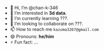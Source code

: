 - 👋 Hi, I’m @chan-k-346
- 👀 I’m interested in **3d data**.
- 🌱 I’m currently learning ???.
- 💞️ I’m looking to collaborate on ???.
- 📫 How to reach me `kazuma3267@gmail.com`
- 😄 Pronouns: **he/him**
- ⚡ Fun fact: ...

<!---
chan-k-346/chan-k-346 is a ✨ special ✨ repository because its `README.md` (this file) appears on your GitHub profile.
You can click the Preview link to take a look at your changes.
--->
